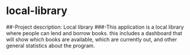 # local-library
##-Project description: Local library
###-This application is a local library where people can lend and borrow books.  this includes a dashboard that will show which books are available, which are currently out, and other general statistics about the program.
 
